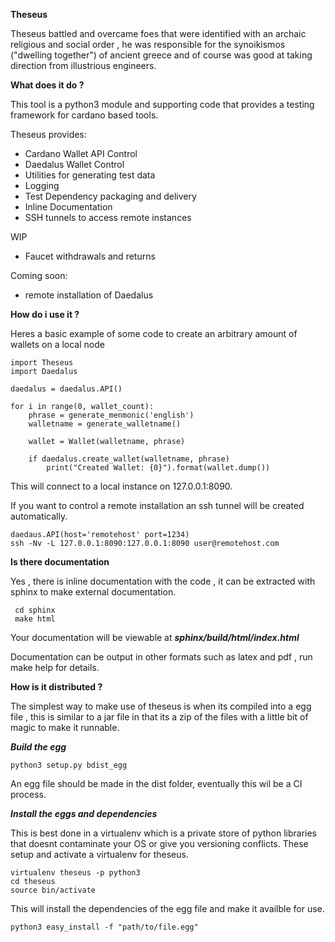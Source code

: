 **Theseus**

Theseus battled and overcame foes that were identified with an archaic religious and social order , he was responsible for the synoikismos ("dwelling together") of ancient greece and of course was good at taking direction from illustrious engineers.


**What does it do ?**

This tool is a python3 module and supporting code that provides a testing framework for cardano based tools.

Theseus provides:
   * Cardano Wallet API Control  
   * Daedalus Wallet Control
   * Utilities for generating test data
   * Logging
   * Test Dependency packaging and delivery
   * Inline Documentation
   * SSH tunnels to access remote instances

WIP
   * Faucet withdrawals and returns  
   
Coming soon:
   * remote installation of Daedalus

**How do i use it ?**

Heres a basic example of some code to create an arbitrary amount of wallets on a local node

    import Theseus
    import Daedalus

    daedalus = daedalus.API()

    for i in range(0, wallet_count):
        phrase = generate_menmonic('english')
        walletname = generate_walletname()

        wallet = Wallet(walletname, phrase)

        if daedalus.create_wallet(walletname, phrase)
            print("Created Wallet: {0}").format(wallet.dump())
            
This will connect to a local instance on 127.0.0.1:8090.

If you want to control a remote installation an ssh tunnel will be created automatically.

    daedaus.API(host='remotehost' port=1234)
    ssh -Nv -L 127.0.0.1:8090:127.0.0.1:8090 user@remotehost.com
    

        
**Is there documentation**

Yes , there is inline documentation with the code , it can be extracted with sphinx to make external documentation.

     cd sphinx
     make html
     
 Your documentation will be viewable at ***sphinx/build/html/index.html***
     
 Documentation can be output in other formats such as latex and pdf , run make help for details.


**How is it distributed ?**

The simplest way to make use of theseus is when its compiled into a egg file , this 
is similar to a jar file in that its a zip of the files with a little bit of magic to make it runnable.

***Build the egg***

    python3 setup.py bdist_egg
    
An egg file should be made in the dist folder, eventually this wil be a CI process.

***Install the eggs and dependencies***

  This is best done in a virtualenv which is a private store of python libraries that 
  doesnt contaminate your OS or give you versioning conflicts. These setup and activate
  a virtualenv for theseus.
    
    virtualenv theseus -p python3
    cd theseus
    source bin/activate
  
  This will install the dependencies of the egg file and make it availble for use.
  
    python3 easy_install -f "path/to/file.egg"
